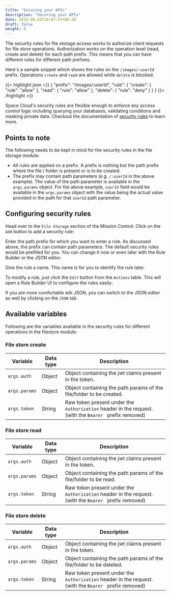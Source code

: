 ```yaml
---
title: "Securing your APIs"
description: "Securing your APIs"
date: 2019-09-23T10:07:57+05:30
draft: false
weight: 6
---
```


The security rules for file storage access works to authorize client requests for file store operations. Authorization works on the operation level (read, create and delete) for each path prefix. This means that you can have different rules for different path prefixes. 

Here's a sample snippet which shows the rules on the `/images/:userId` prefix. Operations `create`  and `read` are allowed while `delete` is blocked.

{{< highlight json >}}
{
  "prefix": "/images/:userId",
  "rule": {
    "create": {
      "rule": "allow"
    },
    "read": {
      "rule": "allow"
    },
   "delete": {
      "rule": "deny"
    }
  }
}
{{< /highlight >}}

Space Cloud's security rules are flexible enough to enforce any access control logic including querying your databases, validating conditions and masking private data. Checkout the documentation of [security rules]() to learn more.

## Points to note

The following needs to be kept in mind for the security rules in the file storage module:

- All rules are applied on a prefix. A prefix is nothing but the path prefix where the file / folder is present or is to be created.
- The prefix may contain path parameters (e.g. `/:userId` in the above example). The value of the path parameter is available in the `args.params` object. For the above example, `userId` field would be available in the `args.params` object with the value being the actual value provided in the path for that `userId` path parameter.

## Configuring security rules

Head over to the `File Storage` section of the Mission Control. Click on the `Add` button to add a security rule:

Enter the path prefix for which you want to enter a rule. As discussed above, the prefix can contain path parameters. The default security rules would be prefilled for you. You can change it now or even later with the Rule Builder or the JSON editor.

Give the rule a name. This name is for you to identify the rule later.

To modify a rule, just click the `Edit` button from the `Actions` table. This will open a Rule Builder UI to configure the rules easily:

If you are more comfortable wih JSON, you can switch to the JSON editor as well by clicking on the `JSON` tab. 

## Available variables

Following are the variables available in the security rules for different operations in the filestore module:

### File store create

| Variable      | Data type | Description                                                                                            |
|---------------|-----------|--------------------------------------------------------------------------------------------------------|
| `args.auth`   | Object    | Object containing the jwt claims present in the token.                                                 |
| `args.params` | Object    | Object containing the path params of the file/folder to be created.                                    |
| `args.token`  | String    | Raw token present under the `Authorization` header in the request. (with the `Bearer ` prefix removed) |

### File store read

| Variable      | Data type | Description                                                                                            |
|---------------|-----------|--------------------------------------------------------------------------------------------------------|
| `args.auth`   | Object    | Object containing the jwt claims present in the token.                                                 |
| `args.params` | Object    | Object containing the path params of the file/folder to be read.                                       |
| `args.token`  | String    | Raw token present under the `Authorization` header in the request. (with the `Bearer ` prefix removed) |

### File store delete

| Variable      | Data type | Description                                                                                            |
|---------------|-----------|--------------------------------------------------------------------------------------------------------|
| `args.auth`   | Object    | Object containing the jwt claims present in the token.                                                 |
| `args.params` | Object    | Object containing the path params of the file/folder to be deleted.                                    |
| `args.token`  | String    | Raw token present under the `Authorization` header in the request. (with the `Bearer ` prefix removed) |